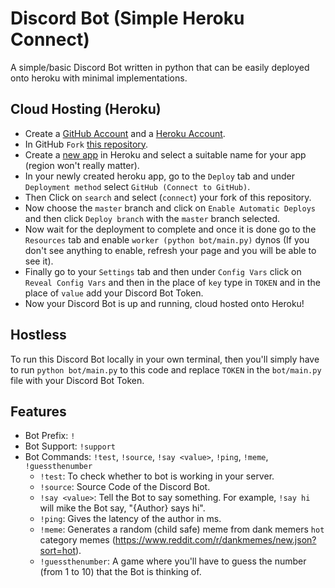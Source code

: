 # Discord Bot (Simple Heroku Connect)

A simple/basic Discord Bot written in python that can be easily deployed onto heroku with minimal implementations.

## Cloud Hosting (Heroku)

- Create a [GitHub Account](https://github.com/join?ref_cta=Sign+up&ref_loc=header+logged+out&ref_page=%2F&source=header-home) and a [Heroku Account](https://signup.heroku.com).
- In GitHub `Fork` [this repository](https://github.com/TheYoBots/discord-bot/fork).
- Create a [new app](https://dashboard.heroku.com/new-app) in Heroku and select a suitable name for your app (region won't really matter).
- In your newly created heroku app, go to the `Deploy` tab and under `Deployment method` select `GitHub (Connect to GitHub)`.
- Then Click on `search` and select (`connect`) your fork of this repository.
- Now choose the `master` branch and click on `Enable Automatic Deploys` and then click `Deploy branch` with the `master` branch selected.
- Now wait for the deployment to complete and once it is done go to the `Resources` tab and enable `worker (python bot/main.py)` dynos (If you don't see anything to enable, refresh your page and you will be able to see it).
- Finally go to your `Settings` tab and then under `Config Vars` click on `Reveal Config Vars` and then in the place of `key` type in `TOKEN` and in the place of `value` add your Discord Bot Token.
- Now your Discord Bot is up and running, cloud hosted onto Heroku!

## Hostless

To run this Discord Bot locally in your own terminal, then you'll simply have to run `python bot/main.py` to this code and replace `TOKEN` in the `bot/main.py` file with your Discord Bot Token.

## Features

- Bot Prefix: `!`
- Bot Support: `!support`
- Bot Commands: `!test`, `!source`, `!say <value>`, `!ping`, `!meme`, `!guessthenumber`
  - `!test`: To check whether to bot is working in your server.
  - `!source`: Source Code of the Discord Bot.
  - `!say <value>`: Tell the Bot to say something. For example, `!say hi` will mike the Bot say, "{Author} says hi".
  - `!ping`: Gives the latency of the author in ms.
  - `!meme`: Generates a random (child safe) meme from dank memers `hot` category memes (https://www.reddit.com/r/dankmemes/new.json?sort=hot).
  - `!guessthenumber`: A game where you'll have to guess the number (from 1 to 10) that the Bot is thinking of.


